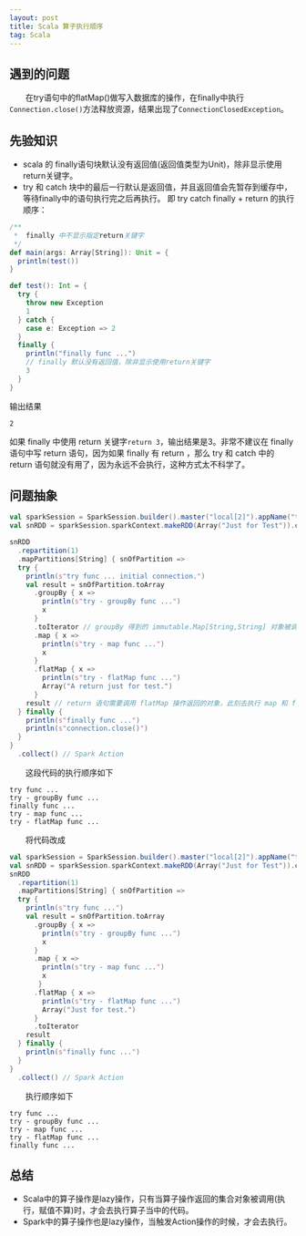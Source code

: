 ```yaml
---
layout: post
title: Scala 算子执行顺序
tag: Scala
---
```

## 遇到的问题
　　在try语句中的flatMap()做写入数据库的操作，在finally中执行`Connection.close()`方法释放资源，结果出现了`ConnectionClosedException`。
## 先验知识
* scala 的 finally语句块默认没有返回值(返回值类型为Unit)，除非显示使用return关键字。
* try 和 catch 块中的最后一行默认是返回值，并且返回值会先暂存到缓存中，等待finally中的语句执行完之后再执行。
即 try catch finally + return 的执行顺序：
```scala
/**
 *  finally 中不显示指定return关键字
 */
def main(args: Array[String]): Unit = {
  println(test())
}

def test(): Int = {
  try {
    throw new Exception
    1
  } catch {
    case e: Exception => 2
  }
  finally {
    println("finally func ...")
    // finally 默认没有返回值，除非显示使用return关键字
    3
  }
}
```
输出结果
```console
2
```
如果 finally 中使用 return 关键字`return 3`，输出结果是3。非常不建议在 finally 语句中写 return 语句，因为如果 finally 有 return ，那么 try 和 catch 中的 return 语句就没有用了，因为永远不会执行，这种方式太不科学了。
## 问题抽象
```scala
val sparkSession = SparkSession.builder().master("local[2]").appName("test").getOrCreate()
val snRDD = sparkSession.sparkContext.makeRDD(Array("Just for Test")).cache

snRDD
  .repartition(1)
  .mapPartitions[String] { snOfPartition =>
  try {
    println(s"try func ... initial connection.")
    val result = snOfPartition.toArray
      .groupBy { x =>
        println(s"try - groupBy func ...")
        x
      }
      .toIterator // groupBy 得到的 immutable.Map[String,String] 对象被调用。执行 groupBy 中的代码。
      .map { x =>
        println(s"try - map func ...")
        x
      }
      .flatMap { x =>
        println(s"try - flatMap func ...")
        Array("A return just for test.")
      }
    result // return 语句需要调用 flatMap 操作返回的对象，此刻去执行 map 和 flatMap 中的代码。而 return 语句是在 finally 块之后执行的。
  } finally {
    println(s"finally func ...")
    println(s"connection.close()")
  }
}
  .collect() // Spark Action
```
　　这段代码的执行顺序如下
```console
try func ...
try - groupBy func ...
finally func ...
try - map func ...
try - flatMap func ...
```
　　将代码改成
```scala
val sparkSession = SparkSession.builder().master("local[2]").appName("test").getOrCreate()
val snRDD = sparkSession.sparkContext.makeRDD(Array("Just for Test")).cache
snRDD
  .repartition(1)
  .mapPartitions[String] { snOfPartition =>
  try {
    println(s"try func ...")
    val result = snOfPartition.toArray
      .groupBy { x =>
        println(s"try - groupBy func ...")
        x
      }
      .map { x =>
        println(s"try - map func ...")
        x
       }
      .flatMap { x =>
        println(s"try - flatMap func ...")
        Array("Just for test.")
      }
      .toIterator
    result 
  } finally {
    println(s"finally func ...")
  }
}
  .collect() // Spark Action
```
　　执行顺序如下
```console
try func ...
try - groupBy func ...
try - map func ...
try - flatMap func ...
finally func ...
```
## 总结
* Scala中的算子操作是lazy操作，只有当算子操作返回的集合对象被调用(执行，赋值不算)时，才会去执行算子当中的代码。
* Spark中的算子操作也是lazy操作，当触发Action操作的时候，才会去执行。